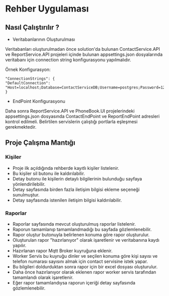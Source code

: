 # Rehber Uygulaması

## Nasıl Çalıştırılır ?

- Veritabanlarının Oluşturulması

Veritabanları oluşturulmadan önce solution'da bulunan ContactService.API ve ReportService.API projeleri 
içinde bulunan appsettings.json dosyalarında veritabanı için connection string konfigurasyonu yapılmalıdır.

Örnek Konfigurasyon:

    "ConnectionStrings": {
    "DefaultConnection": "Host=localhost;Database=ContactServiceDB;Username=postgres;Password=123456"
    }

- EndPoint Konfigurasyonu 

Daha sonra ReportService.API ve PhoneBook.UI projelerindeki appsettings.json dosyasında ContactEndPoint
 ve ReportEndPoint adresleri kontrol edilmeli. Belirtilen servislerin çalıştığı portlarla eşleşmesi gerekmektedir.


 ## Proje Çalışma Mantığı

### Kişiler

* Proje ilk açıldığında rehberde kayıtlı kişiler listelenir.
* Bu kişiler sil butonu ile kaldırılabilir.
* Detay butonu ile kişilerin detaylı bilgilerinin bulunduğu sayfaya yönlendirilebilir.
* Detay sayfasında birden fazla iletişim bilgisi ekleme seçeneği sunulmuştur.
* Detay sayfasında istenilen iletişim bilgisi kaldırılabilir.

### Raporlar
* Raporlar sayfasında mevcut oluşturulmuş raporlar listelenir.
* Raporun tamamlanıp tamamlandmadığı bu sayfada gözlemlenebilir.
* Rapor oluştur butonuyla belirlenen konuma göre rapor oluşturulur.
* Oluşturulan rapor "hazırlanıyor" olarak işaretlenir ve veritabanına kaydı yapılır.
* Hazırlanan rapor Mqtt Broker kuyruğuna eklenir.
* Worker Servis bu kuyruğu dinler ve seçilen konuma göre kişi sayısı ve telefon numarası sayısını almak için contact servisine istek yapar.
* Bu bilgileri doldurduktan sonra rapor için bir excel dosyası oluşturulur.
* Daha önce hazırlanıyor olarak eklenen rapor worker servis tarafından tamamlandı olarak işaretlenir.
* Eğer rapor tamamlandıysa raporun içeriği detay sayfasında gözlemlenebilir.
